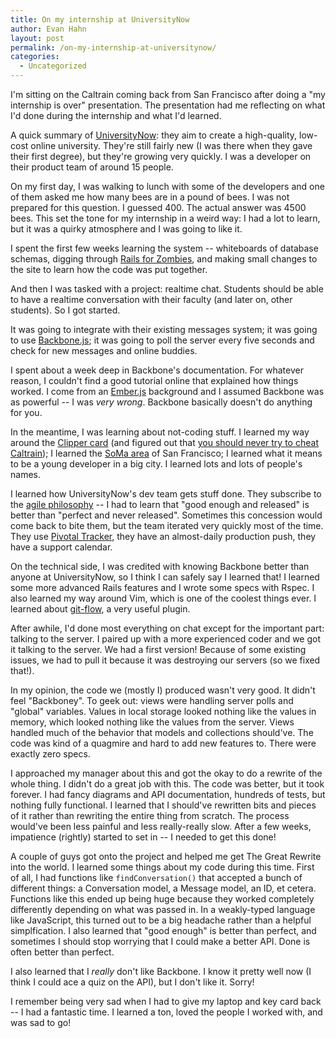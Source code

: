 ```yaml
---
title: On my internship at UniversityNow
author: Evan Hahn
layout: post
permalink: /on-my-internship-at-universitynow/
categories:
  - Uncategorized
---
```

I'm sitting on the Caltrain coming back from San Francisco after doing a "my internship is over" presentation. The presentation had me reflecting on what I'd done during the internship and what I'd learned.

A quick summary of [UniversityNow][1]: they aim to create a high-quality, low-cost online university. They're still fairly new (I was there when they gave their first degree), but they're growing very quickly. I was a developer on their product team of around 15 people.

On my first day, I was walking to lunch with some of the developers and one of them asked me how many bees are in a pound of bees. I was not prepared for this question. I guessed 400. The actual answer was 4500 bees. This set the tone for my internship in a weird way: I had a lot to learn, but it was a quirky atmosphere and I was going to like it.

I spent the first few weeks learning the system -- whiteboards of database schemas, digging through [Rails for Zombies][2], and making small changes to the site to learn how the code was put together.

And then I was tasked with a project: realtime chat. Students should be able to have a realtime conversation with their faculty (and later on, other students). So I got started.

It was going to integrate with their existing messages system; it was going to use [Backbone.js][3]; it was going to poll the server every five seconds and check for new messages and online buddies.

I spent about a week deep in Backbone's documentation. For whatever reason, I couldn't find a good tutorial online that explained how things worked. I come from an [Ember.js][4] background and I assumed Backbone was as powerful -- I was *very wrong*. Backbone basically doesn't do anything for you.

In the meantime, I was learning about not-coding stuff. I learned my way around the [Clipper card][5] (and figured out that [you should never try to cheat Caltrain][6]); I learned the [SoMa area][7] of San Francisco; I learned what it means to be a young developer in a big city. I learned lots and lots of people's names.

I learned how UniversityNow's dev team gets stuff done. They subscribe to the [agile philosophy][8] -- I had to learn that "good enough and released" is better than "perfect and never released". Sometimes this concession would come back to bite them, but the team iterated very quickly most of the time. They use [Pivotal Tracker][9], they have an almost-daily production push, they have a support calendar.

On the technical side, I was credited with knowing Backbone better than anyone at UniversityNow, so I think I can safely say I learned that! I learned some more advanced Rails features and I wrote some specs with Rspec. I also learned my way around Vim, which is one of the coolest things ever. I learned about [git-flow][10], a very useful plugin.

After awhile, I'd done most everything on chat except for the important part: talking to the server. I paired up with a more experienced coder and we got it talking to the server. We had a first version! Because of some existing issues, we had to pull it because it was destroying our servers (so we fixed that!).

In my opinion, the code we (mostly I) produced wasn't very good. It didn't feel "Backboney". To geek out: views were handling server polls and "global" variables. Values in local storage looked nothing like the values in memory, which looked nothing like the values from the server. Views handled much of the behavior that models and collections should've. The code was kind of a quagmire and hard to add new features to. There were exactly zero specs.

I approached my manager about this and got the okay to do a rewrite of the whole thing. I didn't do a great job with this. The code was better, but it took forever. I had fancy diagrams and API documentation, hundreds of tests, but nothing fully functional. I learned that I should've rewritten bits and pieces of it rather than rewriting the entire thing from scratch. The process would've been less painful and less really-really slow. After a few weeks, impatience (rightly) started to set in -- I needed to get this done!

A couple of guys got onto the project and helped me get The Great Rewrite into the world. I learned some things about my code during this time. First of all, I had functions like `findConversation()` that accepted a bunch of different things: a Conversation model, a Message model, an ID, et cetera. Functions like this ended up being huge because they worked completely differently depending on what was passed in. In a weakly-typed language like JavaScript, this turned out to be a big headache rather than a helpful simplfication. I also learned that "good enough" is better than perfect, and sometimes I should stop worrying that I could make a better API. Done is often better than perfect.

I also learned that I *really* don't like Backbone. I know it pretty well now (I think I could ace a quiz on the API), but I don't like it. Sorry!

I remember being very sad when I had to give my laptop and key card back -- I had a fantastic time. I learned a ton, loved the people I worked with, and was sad to go!

 [1]: http://unow.com/
 [2]: http://railsforzombies.org/
 [3]: http://backbonejs.org/
 [4]: http://emberjs.com/
 [5]: https://www.clippercard.com/
 [6]: http://evanhahn.com/?p=965
 [7]: https://en.wikipedia.org/wiki/South_of_Market%2C_San_Francisco
 [8]: http://www.agilemanifesto.org/
 [9]: http://www.pivotaltracker.com/
 [10]: https://github.com/nvie/gitflow
